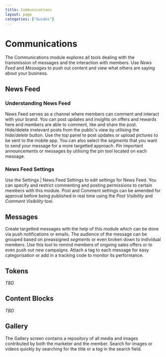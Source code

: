 ```yaml
---
title: Communications
layout: page
categories: ["Guides"]
---
```

# Communications
The Communications module explores all tools dealing with the transmission of messages and the interaction with members.  Use *News Feed* and *Messages* to push out content and view what others are saying about your business.

## News Feed

### Understanding News Feed
News Feed serves as a channel where members can comment and interact with your brand. You can post updates and insights on offers and rewards here and members are able to comment, like and share the post. Hide/delete irrelevant posts from the public's view by utilising the *hide*/*delete* button. Use the top panel to post updates or upload pictures to be sent to the mobile app. You can also select the *segments* that you want to send your message for a more targetted approach. *Pin* important announcements or messages by utilising the pin tool located on each message.

### News Feed Settings
Use the Settings | News Feed Settings to edit settings for News Feed. You can specify and restrict commenting and posting permissions to certain members with this module. Post and Comment settings can be amended for approval before being published in real time using the *Post Visibility* and *Comment Visibility* tool. 

## Messages
Create targetted messages with the help of this module which can be done via push notifications or emails. The audience of the message can be grouped based on preassigned *segments* or even broken down to individual members. Use this tool to remind members of ongoing sales offers or to even push out new campaigns. Attach a tag to each message for easy categorisation or add in a tracking code to monitor its performance.

## Tokens
*TBD*
<!-- need some advice on this -->

## Content Blocks
*TBD*

## Gallery 
The Gallery screen contains a repository of all media and images contributed by both the marketer and the member. Search for images or videos quickly by searching for the title or a *tag* in the search field.